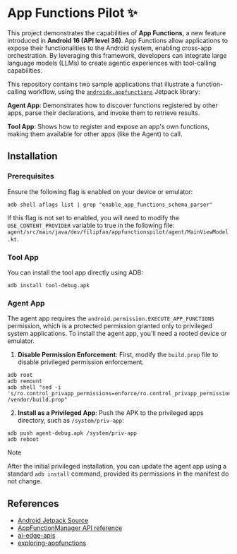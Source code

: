 #  App Functions Pilot ✨

This project demonstrates the capabilities of **App Functions**, a new feature introduced in **Android 16 (API level 36)**. App Functions allow applications to expose their functionalities to the Android system, enabling cross-app orchestration. By leveraging this framework, developers can integrate large language models (LLMs) to create agentic experiences with tool-calling capabilities.

This repository contains two sample applications that illustrate a function-calling workflow, using the [`androidx.appfunctions`](https://developer.android.com/jetpack/androidx/releases/appfunctions) Jetpack library:

**Agent App**: Demonstrates how to discover functions registered by other apps, parse their declarations, and invoke them to retrieve results.

**Tool App**: Shows how to register and expose an app's own functions, making them available for other apps (like the Agent) to call.

## Installation

### Prerequisites

Ensure the following flag is enabled on your device or emulator:

```
adb shell aflags list | grep "enable_app_functions_schema_parser"
```

If this flag is not set to enabled, you will need to modify the `USE_CONTENT_PROVIDER` variable to true in the following file: `agent/src/main/java/dev/filipfan/appfunctionspilot/agent/MainViewModel.kt`.

### Tool App

You can install the tool app directly using ADB:

```
adb install tool-debug.apk
```

### Agent App

The agent app requires the `android.permission.EXECUTE_APP_FUNCTIONS` permission, which is a protected permission granted only to privileged system applications. To install the agent app, you'll need a rooted device or emulator.

1. **Disable Permission Enforcement**: First, modify the `build.prop` file to disable privileged permission enforcement.

```
adb root
adb remount
adb shell "sed -i 's/ro.control_privapp_permissions=enforce/ro.control_privapp_permissions=log/g' /vendor/build.prop"
```

2. **Install as a Privileged App**: Push the APK to the privileged apps directory, such as `/system/priv-app`:

```
adb push agent-debug.apk /system/priv-app
adb reboot
```

> [!NOTE]
>
> After the initial privileged installation, you can update the agent app using a standard `adb install` command, provided its permissions in the manifest do not change.

## References

- [Android Jetpack Source](https://android.googlesource.com/platform/frameworks/support/)
- [AppFunctionManager API reference](https://developer.android.com/reference/android/app/appfunctions/AppFunctionManager)
- [ai-edge-apis](https://github.com/google-ai-edge/ai-edge-apis)
- [exploring-appfunctions](https://github.com/jamiesanson/exploring-appfunctions)
